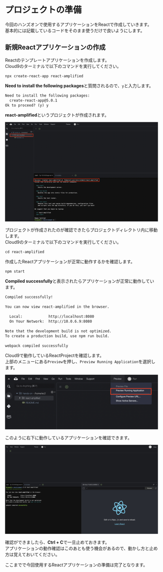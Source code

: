 # プロジェクトの準備
今回のハンズオンで使用するアプリケーションをReactで作成していきます。  
基本的には記載しているコードをそのまま使うだけで良いようにします。  

## 新規Reactアプリケーションの作成
Reactのテンプレートアプリケーションを作成します。  
Cloud9のターミナルで以下のコマンドを実行してください。 

```
npx create-react-app react-amplified
```

**Need to install the following packages**と質問されるので、`y`と入力します。  
```
Need to install the following packages:
  create-react-app@5.0.1
Ok to proceed? (y) y
```

**react-amplified**というプロジェクトが作成されます。  

![handson_1](./img/handson_1.png)

プロジェクトが作成されたのが確認できたらプロジェクトディレクトリ内に移動します。  
Cloud9のターミナルで以下のコマンドを実行してください。 
```
cd react-amplified
```

作成したReactアプリケーションが正常に動作するかを確認します。  
```
npm start
```

**Compiled successfully**と表示されたらアプリケーションが正常に動作しています。  
```
Compiled successfully!

You can now view react-amplified in the browser.

  Local:            http://localhost:8080
  On Your Network:  http://10.0.6.9:8080

Note that the development build is not optimized.
To create a production build, use npm run build.

webpack compiled successfully
```

Cloud9で動作しているReactProjectを確認します。  
上部のメニューにある`Preview`を押し、`Preview Running Application`を選択します。  

![handson_2](./img/handson_2.png)

このように右下に動作しているアプリケーションを確認できます。  

![handson_3](./img/handson_3.png)

確認ができましたら、**Ctrl + C**で一旦止めておきます。  
アプリケーションの動作確認はこのあとも使う機会があるので、動かし方と止め方は覚えておいてください。  

ここまでで今回使用するReactアプリケーションの準備は完了となります。  